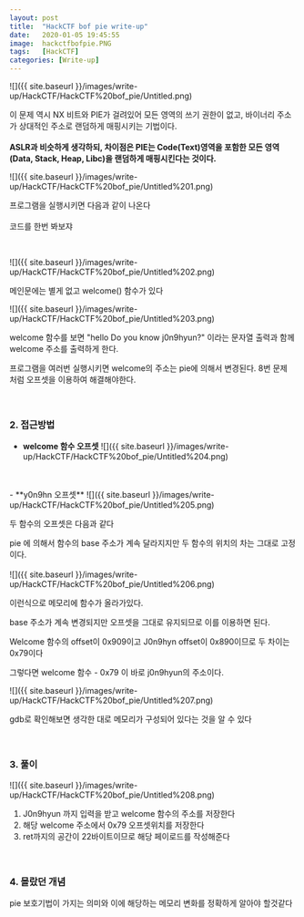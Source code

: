 ```yaml
---
layout: post
title:  "HackCTF bof pie write-up"
date:   2020-01-05 19:45:55
image:  hackctfbofpie.PNG
tags:   [HackCTF]
categories: [Write-up]
---
```


![]({{ site.baseurl }}/images/write-up/HackCTF/HackCTF%20bof_pie/Untitled.png)

이 문제 역시 NX 비트와 PIE가 걸려있어 모든 영역의 쓰기 권한이 없고,  바이너리 주소가 상대적인 주소로 랜덤하게 매핑시키는 기법이다.
<br>  
**ASLR과 비슷하게 생각하되, 차이점은 PIE는 Code(Text)영역을 포함한 모든 영역(Data, Stack, Heap, Libc)을 랜덤하게 매핑시킨다는 것이다.**

![]({{ site.baseurl }}/images/write-up/HackCTF/HackCTF%20bof_pie/Untitled%201.png)

프로그램을 실행시키면 다음과 같이 나온다  
<br>
코드를 한번 봐보쟈

<br>

![]({{ site.baseurl }}/images/write-up/HackCTF/HackCTF%20bof_pie/Untitled%202.png)

메인문에는 별게 없고 welcome() 함수가 있다

![]({{ site.baseurl }}/images/write-up/HackCTF/HackCTF%20bof_pie/Untitled%203.png)

welcome 함수를 보면 "hello Do you know j0n9hyun?" 이라는 문자열 출력과 함께 welcome 주소를 출력하게 한다.

프로그램을 여러번 실행시키면 welcome의 주소는 pie에 의해서 변경된다.  8번 문제 처럼 오프셋을 이용하여 해결해야한다.  
<br><br>
### 2. 접근방법
- **welcome 함수 오프셋**
![]({{ site.baseurl }}/images/write-up/HackCTF/HackCTF%20bof_pie/Untitled%204.png)
<br>
<br>
- **y0n9hn 오프셋**
![]({{ site.baseurl }}/images/write-up/HackCTF/HackCTF%20bof_pie/Untitled%205.png)  


두 함수의 오프셋은 다음과 같다

pie 에 의해서 함수의 base 주소가 계속 달라지지만 두 함수의 위치의 차는 그대로 고정이다.
<br>  
![]({{ site.baseurl }}/images/write-up/HackCTF/HackCTF%20bof_pie/Untitled%206.png)

이런식으로 메모리에 함수가 올라가있다.

base 주소가 계속 변경되지만 오프셋을 그대로 유지되므로 이를 이용하면 된다.

Welcome 함수의 offset이 0x909이고 J0n9hyn offset이 0x890이므로 두 차이는 0x79이다

그렇다면 welcome 함수 - 0x79 이 바로 j0n9hyun의 주소이다.

![]({{ site.baseurl }}/images/write-up/HackCTF/HackCTF%20bof_pie/Untitled%207.png)

gdb로 확인해보면 생각한 대로 메모리가 구성되어 있다는 것을 알 수 있다  
<br><br>
### 3. 풀이

![]({{ site.baseurl }}/images/write-up/HackCTF/HackCTF%20bof_pie/Untitled%208.png)

1. J0n9hyun 까지 입력을 받고 welcome 함수의 주소를 저장한다
2. 해당 welcome 주소에서 0x79 오프셋위치를 저장한다
3. ret까지의 공간이 22바이트이므로 해당 페이로드를 작성해준다  
<br><br>
### 4. 몰랐던 개념

pie 보호기법이 가지는 의미와 이에 해당하는 메모리 변화를 정확하게 알아야 할것같다
